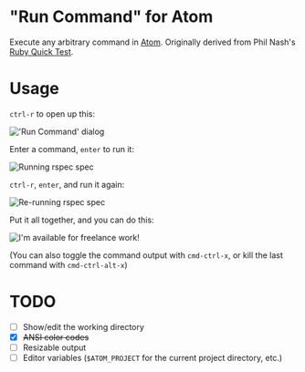 # "Run Command" for Atom

Execute any arbitrary command in [Atom](http://atom.io). Originally derived from Phil Nash's [Ruby Quick Test](https://github.com/philnash/ruby-quick-test).

# Usage
`ctrl-r` to open up this:

!['Run Command' dialog](https://raw.githubusercontent.com/kylewlacy/run-command/master/screenshots/run-command.gif)

Enter a command, `enter` to run it:

![Running `rspec spec`](https://raw.githubusercontent.com/kylewlacy/run-command/master/screenshots/run.gif)

`ctrl-r`, `enter`, and run it again:

![Re-running `rspec spec`](https://raw.githubusercontent.com/kylewlacy/run-command/master/screenshots/re-run.gif)

Put it all together, and you can do this:

![I'm available for freelance work!](https://raw.githubusercontent.com/kylewlacy/run-command/master/screenshots/tdd.gif)

(You can also toggle the command output with `cmd-ctrl-x`, or kill the last command with `cmd-ctrl-alt-x`)

# TODO
- [ ] Show/edit the working directory
- [x] ~~ANSI color codes~~
- [ ] Resizable output
- [ ] Editor variables (`$ATOM_PROJECT` for the current project directory, etc.)

